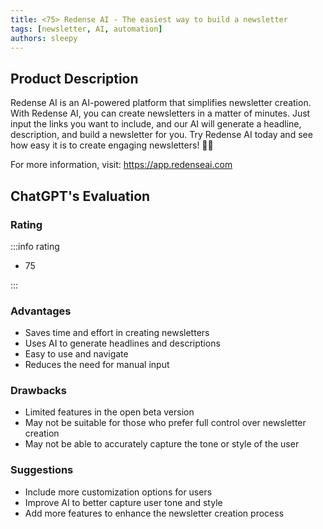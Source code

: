 ```yaml
---
title: <75> Redense AI - The easiest way to build a newsletter
tags: [newsletter, AI, automation]
authors: sleepy
---
```


## Product Description

Redense AI is an AI-powered platform that simplifies newsletter creation. With Redense AI, you can create newsletters in a matter of minutes. Just input the links you want to include, and our AI will generate a headline, description, and build a newsletter for you. Try Redense AI today and see how easy it is to create engaging newsletters! 🚀📰

For more information, visit: https://app.redenseai.com

## ChatGPT's Evaluation

### Rating

:::info rating

- 75

:::

### Advantages

- Saves time and effort in creating newsletters
- Uses AI to generate headlines and descriptions
- Easy to use and navigate
- Reduces the need for manual input


### Drawbacks

- Limited features in the open beta version
- May not be suitable for those who prefer full control over newsletter creation
- May not be able to accurately capture the tone or style of the user

### Suggestions

- Include more customization options for users
- Improve AI to better capture user tone and style
- Add more features to enhance the newsletter creation process